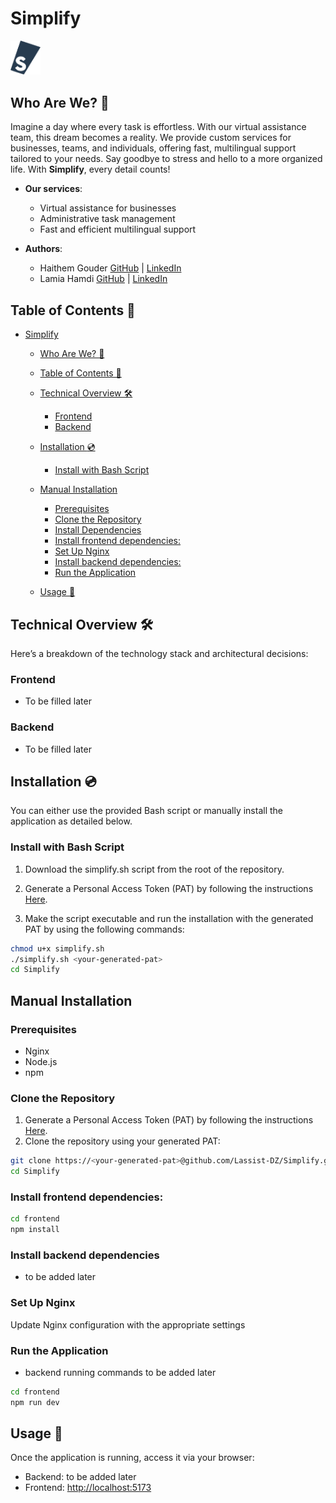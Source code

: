 # Simplify
<img src="./simplify_logo.svg" alt="simplify logo" width="48"/>



## Who Are We? 🌟

Imagine a day where every task is effortless. With our virtual assistance team, this dream becomes a reality. We provide custom services for businesses, teams, and individuals, offering fast, multilingual support tailored to your needs. Say goodbye to stress and hello to a more organized life. With **Simplify**, every detail counts!

- **Our services**:
  - Virtual assistance for businesses
  - Administrative task management
  - Fast and efficient multilingual support

- **Authors**:
  - Haithem Gouder
    [GitHub](https://github.com/gouderhaithem) | [LinkedIn](https://www.linkedin.com/in/gouder-haithem-689164244/)
  - Lamia Hamdi
    [GitHub](https://github.com/Lamia1406) | [LinkedIn](https://www.linkedin.com/in/lamia-hamdi/)

## Table of Contents 📑

- [Simplify](#simplify-)
  - [Who Are We? 🌟](#who-are-we-)
  - [Table of Contents 📑](#table-of-contents-)
  - [Technical Overview 🛠️](#technical-overview-️)
    - [Frontend](#frontend)
    - [Backend](#backend)

  - [Installation :cd:](#installation-cd)
    - [Install with Bash Script](#install-with-bash-script)
  - [Manual Installation](#manual-installation)
    - [Prerequisites](#prerequisites)
    - [Clone the Repository](#clone-the-repository)
    - [Install Dependencies](#install-dependencies)
    - [Install frontend dependencies:](#install-frontend-dependencies)
    - [Set Up Nginx](#set-up-nginx)
    - [Install backend dependencies:](#install-backend-dependencies)
    - [Run the Application](#run-the-application)
  - [Usage 📖](#usage-)


## Technical Overview 🛠️

Here’s a breakdown of the technology stack and architectural decisions:

### Frontend

- To be filled later

### Backend

- To be filled later

## Installation :cd:

You can either use the provided Bash script or manually install the application as detailed below.

### Install with Bash Script

1. Download the simplify.sh script from the root of the repository.

2. Generate a Personal Access Token (PAT) by following the instructions [Here](https://docs.github.com/en/authentication/keeping-your-account-and-data-secure/managing-your-personal-access-tokens).

3. Make the script executable and run the installation with the generated PAT by using the following commands:
```bash
chmod u+x simplify.sh
./simplify.sh <your-generated-pat>
cd Simplify
```

## Manual Installation

### Prerequisites

- Nginx
- Node.js
- npm

### Clone the Repository
1. Generate a Personal Access Token (PAT) by following the instructions [Here](https://docs.github.com/en/authentication/keeping-your-account-and-data-secure/managing-your-personal-access-tokens).
2. Clone the repository using your generated PAT:

```bash
git clone https://<your-generated-pat>@github.com/Lassist-DZ/Simplify.git
cd Simplify
```

### Install frontend dependencies:

```bash
cd frontend
npm install
```

### Install backend dependencies
- to be added later

### Set Up Nginx

Update Nginx configuration with the appropriate settings

### Run the Application

- backend running commands to be added later

```bash
cd frontend
npm run dev
```

## Usage 📖

Once the application is running, access it via your browser:

- Backend:  to be added later
- Frontend: <http://localhost:5173>

